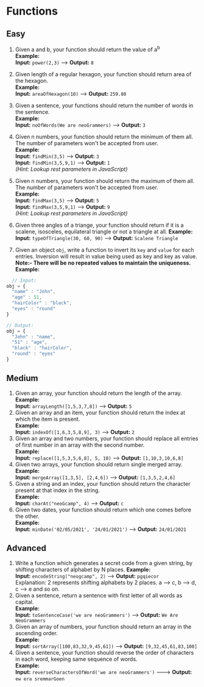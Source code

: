 # Functions

## Easy

1. Given a and b, your function should return the value of a<sup>b</sup>  
**Example:**  
**Input:** `power(2,3)` ––> **Output:** `8`
1. Given length of a regular hexagon, your function should return area of the hexagon.  
**Example:**  
**Input:** `areaOfHexagon(10)` ––> **Output:** `259.80`
1. Given a sentence, your functions should return the number of words in the sentence.  
**Example:**  
**Input:** `noOfWords(We are neoGrammers)` ––> **Output:** `3`
1. Given n numbers, your function should return the minimum of them all. The number of parameters won't be accepted from user.  
**Example:**  
**Input:** `findMin(3,5)` ––> **Output:** `3`  
**Input:** `findMin(3,5,9,1)` ––> **Output:** `1`  
*(Hint: Lookup rest parameters in JavaScript)*
1. Given n numbers, your function should return the maximum of them all. The number of parameters won't be accepted from user.  
**Example:**  
**Input:** `findMax(3,5)` ––> **Output:** `5`  
**Input:** `findMax(3,5,9,1)` ––> **Output:** `9`  
*(Hint: Lookup rest parameters in JavaScript)*
1. Given three angles of a triange, your function should return if it is a scalene, isosceles, equilateral triangle or not a triangle at all.
**Example:**  
**Input:** `typeOfTriangle(30, 60, 90)` ––> **Output:** `Scalene Triangle`

1. Given an object `obj`, write a function to invert its `key` and `value` for each entries. Inversion will result in value being used as key and key as value.  
**Note:- There will be no repeated values to maintain the uniqueness.**  
**Example:**  
```javascript
  // Input:
obj = {
  "name" : "John",
  "age" : 51,
  "hairColor" : "black",
  "eyes" : "round"
}

// Output:
obj = {
  "John" : "name",
  "51" : "age",
  "black" : "hairColor",
  "round" : "eyes"
}
```
## Medium

1. Given an array, your function should return the length of the array.  
**Example:**  
**Input:** `arrayLength([1,5,3,7,8])` ––> **Output:** `5`
1. Given an array and an item, your function should return the index at which the item is present.  
**Example:**  
**Input:** `indexOf([1,6,3,5,8,9], 3)` ––> **Output:** `2`
1. Given an array and two numbers, your function should replace all entries of first number in an array with the second number.  
**Example:**  
**Input:** `replace([1,5,3,5,6,8], 5, 10)` ––> **Output:** `[1,10,3,10,6,8]`
1. Given two arrays, your function should return single merged array.  
**Example:**  
**Input:** `mergeArray([1,3,5], [2,4,6])` ––> **Output:** `[1,3,5,2,4,6]`
1. Given a string and an index, your function should return the character present at that index in the string.  
**Example:**  
**Input:** `charAt("neoGcamp", 4)` ––> **Output:** `c`
1. Given two dates, your function should return which one comes before the other.  
**Example:**  
**Input:** `minDate('02/05/2021', '24/01/2021')` ––> **Output:** `24/01/2021`

## Advanced

1. Write a function which generates a secret code from a given string, by shifting characters of alphabet by N places.
**Example:**  
**Input:** `encodeString("neogcamp", 2)` ––> **Output:** `pgqiecor`  
Explanation: 2 represents shifting alphabets by 2 places. a –> c, b –> d, c –> e and so on.
1. Given a sentence, return a sentence with first letter of all words as capital.  
**Example:**  
**Input:** `toSentenceCase('we are neoGrammers')` ––> **Output:** `We Are NeoGrammers`
1. Given an array of numbers, your function should return an array in the ascending order.  
**Example:**  
**Input:** `sortArray([100,83,32,9,45,61])` ––> **Output:** `[9,32,45,61,83,100]`
1. Given a sentence, your function should reverse the order of characters in each word, keeping same sequence of words.  
**Example:**  
**Input:** `reverseCharactersOfWord('we are neoGrammers')` –––> **Output:** `ew era sremmarGoen`
